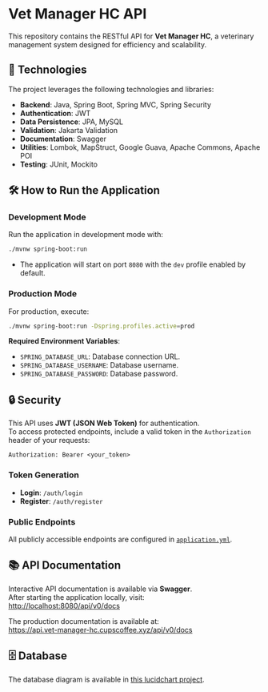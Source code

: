 # Vet Manager HC API

This repository contains the RESTful API for **Vet Manager HC**, a veterinary
management system designed for efficiency and scalability.

## 🚀 Technologies

The project leverages the following technologies and libraries:

- **Backend**: Java, Spring Boot, Spring MVC, Spring Security
- **Authentication**: JWT
- **Data Persistence**: JPA, MySQL
- **Validation**: Jakarta Validation
- **Documentation**: Swagger
- **Utilities**: Lombok, MapStruct, Google Guava, Apache Commons, Apache POI
- **Testing**: JUnit, Mockito

## 🛠️ How to Run the Application

### Development Mode

Run the application in development mode with:

```bash
./mvnw spring-boot:run
```

- The application will start on port `8080` with the `dev` profile enabled by
  default.

### Production Mode

For production, execute:

```bash
./mvnw spring-boot:run -Dspring.profiles.active=prod
```

**Required Environment Variables**:

- `SPRING_DATABASE_URL`: Database connection URL.
- `SPRING_DATABASE_USERNAME`: Database username.
- `SPRING_DATABASE_PASSWORD`: Database password.

## 🔒 Security

This API uses **JWT (JSON Web Token)** for authentication.  
To access protected endpoints, include a valid token in the `Authorization`
header of your requests:

```http
Authorization: Bearer <your_token>
```

### Token Generation

- **Login**: `/auth/login`
- **Register**: `/auth/register`

### Public Endpoints

All publicly accessible endpoints are configured in
[`application.yml`](src/main/resources/application.yml).

## 📚 API Documentation

Interactive API documentation is available via **Swagger**.  
After starting the application locally, visit:  
<http://localhost:8080/api/v0/docs>

The production documentation is available at:  
<https://api.vet-manager-hc.cupscoffee.xyz/api/v0/docs>

## 🗄️ Database

The database diagram is available in
[this lucidchart project](https://lucid.app/lucidchart/61bff0a4-a37a-4f01-904f-2a490a0f4927/edit?viewport_loc=151%2C-181%2C4119%2C2068%2C0_0&invitationId=inv_4e6908de-5caf-4079-b7ae-c473e6083fb2).
